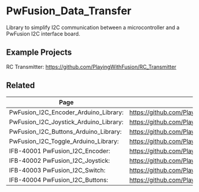 # PwFusion_Data_Transfer
 Library to simplify I2C communication between a microcontroller and a PwFusion I2C interface board.

## Example Projects
RC Transmitter: https://github.com/PlayingWithFusion/RC_Transmitter

## Related
| Page | Link |
| --- | --- |
| PwFusion_I2C_Encoder_Arduino_Library:  | https://github.com/PlayingWithFusion/PwFusion_I2C_Encoder_Arduino_Library |
| PwFusion_I2C_Joystick_Arduino_Library: | https://github.com/PlayingWithFusion/PwFusion_I2C_Joystick_Arduino_Library |
| PwFusion_I2C_Buttons_Arduino_Library:  | https://github.com/PlayingWithFusion/PwFusion_I2C_Buttons_Arduino_Library |
| PwFusion_I2C_Toggle_Arduino_Library:   | https://github.com/PlayingWithFusion/PwFusion_I2C_Toggle_Arduino_Library |
| IFB-40001 PwFusion_I2C_Encoder:   |  https://github.com/PlayingWithFusion/PwFusion_I2C_Encoder |
| IFB-40002 PwFusion_I2C_Joystick:  |  https://github.com/PlayingWithFusion/PwFusion_I2C_Joystick |
| IFB-40003 PwFusion_I2C_Switch:    |  https://github.com/PlayingWithFusion/PwFusion_I2C_Switch |
| IFB-40004 PwFusion_I2C_Buttons:   |  https://github.com/PlayingWithFusion/PwFusion_I2C_Buttons |

